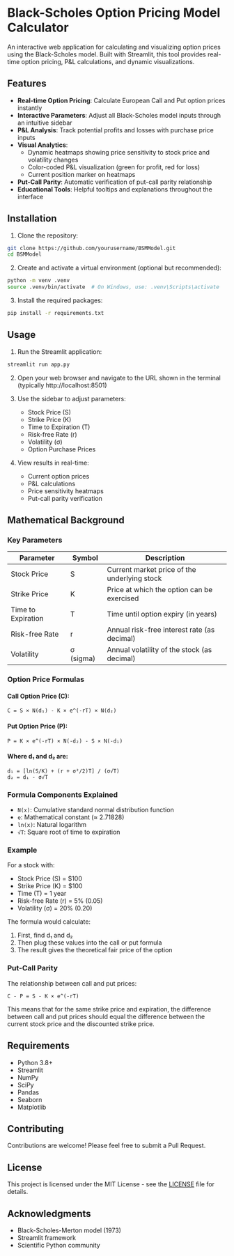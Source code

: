 # Black-Scholes Option Pricing Model Calculator

An interactive web application for calculating and visualizing option prices using the Black-Scholes model. Built with Streamlit, this tool provides real-time option pricing, P&L calculations, and dynamic visualizations.

## Features

- **Real-time Option Pricing**: Calculate European Call and Put option prices instantly
- **Interactive Parameters**: Adjust all Black-Scholes model inputs through an intuitive sidebar
- **P&L Analysis**: Track potential profits and losses with purchase price inputs
- **Visual Analytics**: 
  - Dynamic heatmaps showing price sensitivity to stock price and volatility changes
  - Color-coded P&L visualization (green for profit, red for loss)
  - Current position marker on heatmaps
- **Put-Call Parity**: Automatic verification of put-call parity relationship
- **Educational Tools**: Helpful tooltips and explanations throughout the interface

## Installation

1. Clone the repository:
```bash
git clone https://github.com/yourusername/BSMModel.git
cd BSMModel
```

2. Create and activate a virtual environment (optional but recommended):
```bash
python -m venv .venv
source .venv/bin/activate  # On Windows, use: .venv\Scripts\activate
```

3. Install the required packages:
```bash
pip install -r requirements.txt
```

## Usage

1. Run the Streamlit application:
```bash
streamlit run app.py
```

2. Open your web browser and navigate to the URL shown in the terminal (typically http://localhost:8501)

3. Use the sidebar to adjust parameters:
   - Stock Price (S)
   - Strike Price (K)
   - Time to Expiration (T)
   - Risk-free Rate (r)
   - Volatility (σ)
   - Option Purchase Prices

4. View results in real-time:
   - Current option prices
   - P&L calculations
   - Price sensitivity heatmaps
   - Put-call parity verification

## Mathematical Background

### Key Parameters
| Parameter | Symbol | Description |
|-----------|--------|-------------|
| Stock Price | S | Current market price of the underlying stock |
| Strike Price | K | Price at which the option can be exercised |
| Time to Expiration | T | Time until option expiry (in years) |
| Risk-free Rate | r | Annual risk-free interest rate (as decimal) |
| Volatility | σ (sigma) | Annual volatility of the stock (as decimal) |

### Option Price Formulas

#### Call Option Price (C):
```
C = S × N(d₁) - K × e^(-rT) × N(d₂)
```

#### Put Option Price (P):
```
P = K × e^(-rT) × N(-d₂) - S × N(-d₁)
```

#### Where d₁ and d₂ are:
```
d₁ = [ln(S/K) + (r + σ²/2)T] / (σ√T)
d₂ = d₁ - σ√T
```

### Formula Components Explained
- `N(x)`: Cumulative standard normal distribution function
- `e`: Mathematical constant (≈ 2.71828)
- `ln(x)`: Natural logarithm
- `√T`: Square root of time to expiration

### Example
For a stock with:
- Stock Price (S) = $100
- Strike Price (K) = $100
- Time (T) = 1 year
- Risk-free Rate (r) = 5% (0.05)
- Volatility (σ) = 20% (0.20)

The formula would calculate:
1. First, find d₁ and d₂
2. Then plug these values into the call or put formula
3. The result gives the theoretical fair price of the option

### Put-Call Parity
The relationship between call and put prices:
```
C - P = S - K × e^(-rT)
```
This means that for the same strike price and expiration, the difference between call and put prices should equal the difference between the current stock price and the discounted strike price.

## Requirements

- Python 3.8+
- Streamlit
- NumPy
- SciPy
- Pandas
- Seaborn
- Matplotlib

## Contributing

Contributions are welcome! Please feel free to submit a Pull Request.

## License

This project is licensed under the MIT License - see the [LICENSE](LICENSE) file for details.

## Acknowledgments

- Black-Scholes-Merton model (1973)
- Streamlit framework
- Scientific Python community
